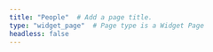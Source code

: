 ```yaml
---
title: "People"  # Add a page title.
type: "widget_page"  # Page type is a Widget Page
headless: false
---
```

